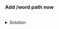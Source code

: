
### Add /word path now

<br>
<details><summary>Solution</summary>
<br>

```plain 
apiVersion: networking.istio.io/v1alpha3
kind: VirtualService
metadata:
  name: helloworld
spec:
  hosts:
  - "hello.world.com"
  gateways:
  - helloworld-gateway
  http:
  - match:
    - uri:
        prefix: /capital
    route:
    - destination:
        host: helloworld
        port:
          number: 8080

  - match:
    - uri:
        prefix: /small
    route:
    - destination:
        host: helloworld
        port:
          number: 8080


  - match: 
    - uri:
        prefix: /word
    route:
    - destination:
        host: helloworld
        port:
          number: 8080

kubectl replace -f filename.yaml --force
```{{}}

and try 
```plain 
curl -s -I -HHost:hello.world.com "http://$INGRESS_HOST:$INGRESS_PORT/word"
```{{exec}}

</details>